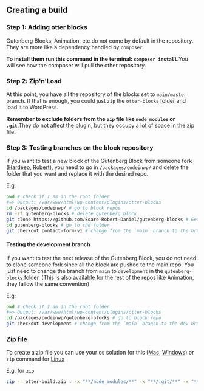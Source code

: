 ## Creating a build

### Step 1: Adding otter blocks

Gutenberg Blocks, Animation, etc do not come by default in the repository. They are more like a dependency handled by `composer`.

**To install them run this command in the terminal: `composer install`**.You will see how the composer will pull the other repository.

### Step 2: Zip'n'Load

At this point, you have all the repository of the blocks set to `main/master` branch. If that is enough, you could just `zip` the `otter-blocks` folder and load it to WordPress. 

**Remember to exclude folders from the `zip` file like `node_modules` or `.git`**.They do not affect the plugin, but they occupy a lot of space in the zip file.

### Step 3: Testing branches on the block repository

If you want to test a new block of the Gutenberg Block from someone fork ([Hardeep](https://github.com/HardeepAsrani/gutenberg-blocks), [Robert](https://github.com/Soare-Robert-Daniel/gutenberg-blocks)), you need to go in `/packages/codeinwp/` and delete the folder that you want and replace it with the desired repo.

E.g:

```bash
pwd # check if I am in the root folder
#=> Output: /var/www/html/wp-content/plugins/otter-blocks
cd /packages/codeinwp/ # go to block repos
rm -rf gutenberg-blocks # delete gutenberg block
git clone https://github.com/Soare-Robert-Daniel/gutenberg-blocks # Get Robert repos
cd gutenberg-blocks # go to the folder
git checkout contact-form-v1 # change from the `main` branch to the branch that has the Form Block
```

#### Testing the development branch

If you want to test the next release of the Gutenberg Block, you do not need to clone someone fork since all the block are pushed to the main repo. You just need to change the branch from `main` to `development` in the `gutenberg-blocks` folder. (This is also available for the rest of the repos like Animation, they fallow the same convention)

E.g:

```bash
pwd # check if I am in the root folder
#=> Output: /var/www/html/wp-content/plugins/otter-blocks
cd /packages/codeinwp/gutenberg-blocks # go to block repo
git checkout development # change from the `main` branch to the dev branch 
```

### Zip file

To create a zip file you can use your os solution for this ([Mac](https://support.apple.com/guide/mac-help/zip-and-unzip-files-and-folders-on-mac-mchlp2528/mac), [Windows](https://support.microsoft.com/en-us/windows/zip-and-unzip-files-8d28fa72-f2f9-712f-67df-f80cf89fd4e5)) or `zip` command for [Linux](https://www.geeksforgeeks.org/zip-command-in-linux-with-examples/)

E.g. for `zip`
```bash
zip -r otter-build.zip . -x "**/node_modules/**" -x "**/.git/**" -x "**/composer/**" -x "**/squizlabs/**" -x "node_modules/*" -x ".git/*" -x "**/wp-coding-standards/**"
```